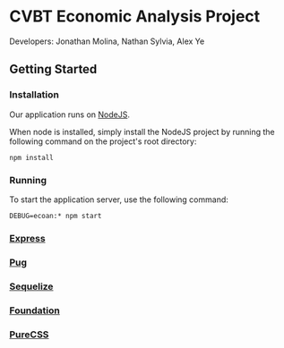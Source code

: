 # CVBT Economic Analysis Project

Developers: Jonathan Molina, Nathan Sylvia, Alex Ye

## Getting Started

### Installation
Our application runs on [NodeJS](https://nodejs.org/).

When node is installed, simply install the NodeJS project by running the following command on the project's root directory:  

`npm install`

### Running
To start the application server, use the following command:

`DEBUG=ecoan:* npm start`

### [Express](http://expressjs.com/)

### [Pug](https://pugjs.org/api/getting-started.html)

### [Sequelize](http://docs.sequelizejs.com/en/v3/)

### [Foundation](http://foundation.zurb.com/sites/docs/sass.html)

### [PureCSS](https://purecss.io/)